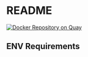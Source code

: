 # README

[![Docker Repository on Quay](https://quay.io/repository/autoai/cvpm-discovery/status "Docker Repository on Quay")](https://quay.io/repository/autoai/cvpm-discovery)

## ENV Requirements

